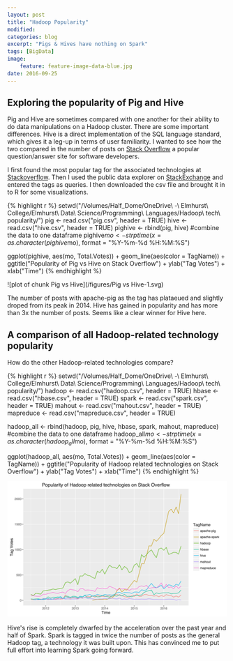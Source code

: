 ```yaml
---
layout: post
title: "Hadoop Popularity"
modified:
categories: blog
excerpt: "Pigs & Hives have nothing on Spark"
tags: [BigData]
image:
	feature: feature-image-data-blue.jpg
date: 2016-09-25
---
```


## Exploring the popularity of Pig and Hive

Pig and Hive are sometimes compared with one another for their ability to do data manipulations on a Hadoop cluster. There are some important differences. Hive is a direct implementation of the SQL language standard, which gives it a leg-up in terms of user familiarity. I wanted to see how the two compared in the number of posts on [Stack Overflow](http://stackoverflow.com/) a popular question/answer site for software developers. 

I first found the most popular tag for the associated technologies at [Stackoverflow](http://stackoverflow.com/tags). Then I used the public data explorer on [StackExchange](http://data.stackexchange.com/stackoverflow/query/440749/anonymous-feedback-votes-over-time-on-a-specific-tag?tagname=ocaml&ref=survey-2016#graph) and entered the tags as queries. I then downloaded the csv file and brought it in to R for some visualizations. 



{% highlight r %}
setwd("/Volumes/Half_Dome/OneDrive\ -\ Elmhurst\ College/Elmhurst\ Data\ Science/Programming\ Languages/Hadoop\ tech\ popularity/")
pig <- read.csv("pig.csv", header = TRUE)
hive <- read.csv("hive.csv", header = TRUE)
pighive <- rbind(pig, hive) #combine the data to one dataframe
pighive$mo <- strptime(x = as.character(pighive$mo), format = "%Y-%m-%d %H:%M:%S")

ggplot(pighive, aes(mo, Total.Votes)) +
  geom_line(aes(color = TagName)) + 
  ggtitle("Popularity of Pig vs Hive on Stack Overflow") +
  ylab("Tag Votes") +
  xlab("Time")
{% endhighlight %}

![plot of chunk Pig vs Hive](/figures/Pig vs Hive-1.svg)

The number of posts with apache-pig as the tag has plataeued and slightly droped from its peak in 2014. Hive has gained in popularity and has more than 3x the number of posts. Seems like a clear winner for Hive here.  

## A comparison of all Hadoop-related technology popularity

How do the other Hadoop-related technologies compare? 


{% highlight r %}
setwd("/Volumes/Half_Dome/OneDrive\ -\ Elmhurst\ College/Elmhurst\ Data\ Science/Programming\ Languages/Hadoop\ tech\ popularity/")
hadoop <- read.csv("hadoop.csv", header = TRUE)
hbase <- read.csv("hbase.csv", header = TRUE)
spark <- read.csv("spark.csv", header = TRUE)
mahout <- read.csv("mahout.csv", header = TRUE)
mapreduce <- read.csv("mapreduce.csv", header = TRUE)

hadoop_all <- rbind(hadoop, pig, hive, hbase, spark, mahout, mapreduce) #combine the data to one dataframe
hadoop_all$mo <- strptime(x = as.character(hadoop_all$mo), format = "%Y-%m-%d %H:%M:%S")

ggplot(hadoop_all, aes(mo, Total.Votes)) +
  geom_line(aes(color = TagName)) + 
  ggtitle("Popularity of Hadoop related technologies on Stack Overflow") +
  ylab("Tag Votes") +
  xlab("Time")
{% endhighlight %}

![plot of chunk All](/figures/All-1.svg)

Hive's rise is completely dwarfed by the acceleration over the past year and half of Spark. Spark is tagged in twice the number of posts as the general Hadoop tag, a technology it was built upon. This has convinced me to put full effort into learning Spark going forward. 

